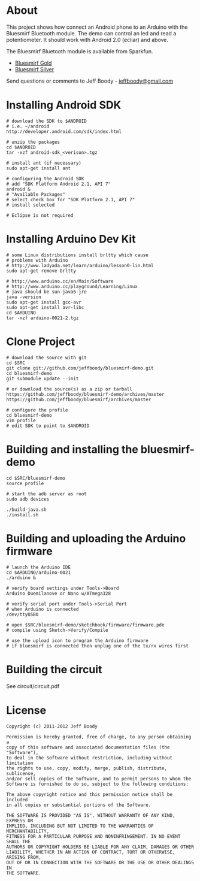 About
=====

This project shows how connect an Android phone to an Arduino with the
Bluesmirf Bluetooth module. The demo can control an led and read a
potentiometer. It should work with Android 2.0 (ecliar) and above.

The Bluesmirf Bluetooth module is available from Sparkfun.

* <a href="https://www.sparkfun.com/products/10268">Bluesmirf Gold</a>
* <a href="https://www.sparkfun.com/products/10269">Bluesmirf Silver</a>

Send questions or comments to Jeff Boody - jeffboody@gmail.com

Installing Android SDK
======================

	# download the SDK to $ANDROID
	# i.e. ~/android
	http://developer.android.com/sdk/index.html

	# unzip the packages
	cd $ANDROID
	tar -xzf android-sdk_<verison>.tgz

	# install ant (if necessary)
	sudo apt-get install ant

	# configuring the Android SDK
	# add "SDK Platform Android 2.1, API 7"
	android &
	# "Available Packages"
	# select check box for "SDK Platform 2.1, API 7"
	# install selected

	# Eclipse is not required

Installing Arduino Dev Kit
==========================

	# some Linux distributions install brltty which cause
	# problems with Arduino
	# http://www.ladyada.net/learn/arduino/lesson0-lin.html
	sudo apt-get remove brltty

	# http://www.arduino.cc/en/Main/Software
	# http://www.arduino.cc/playground/Learning/Linux
	# java should be sun-java6-jre
	java -version
	sudo apt-get install gcc-avr
	sudo apt-get install avr-libc
	cd $ARDUINO
	tar -xzf arduino-0021-2.tgz

Clone Project
=============

	# download the source with git
	cd $SRC
	git clone git://github.com/jeffboody/bluesmirf-demo.git
	cd bluesmirf-demo
	git submodule update --init

	# or download the source(s) as a zip or tarball
	https://github.com/jeffboody/bluesmirf-demo/archives/master
	https://github.com/jeffboody/bluesmirf/archives/master

	# configure the profile
	cd bluesmirf-demo
	vim profile
	# edit SDK to point to $ANDROID

Building and installing the bluesmirf-demo
==========================================

	cd $SRC/bluesmirf-demo
	source profile

	# start the adb server as root
	sudo adb devices

	./build-java.sh
	./install.sh

Building and uploading the Arduino firmware
===========================================

	# launch the Arduino IDE
	cd $ARDUINO/arduino-0021
	./arduino &

	# verify board settings under Tools->Board
	Arduino Duemilanove or Nano w/ATmega328

	# verify serial port under Tools->Serial Port
	# when Arduino is connected
	/dev/ttyUSB0

	# open $SRC/bluesmirf-demo/sketchbook/firmware/firmware.pde
	# compile using Sketch->Verify/Compile

	# use the upload icon to program the Arduino firmware
	# if bluesmirf is connected then unplug one of the tx/rx wires first

Building the circuit
====================

See circuit/circuit.pdf

License
=======

	Copyright (c) 2011-2012 Jeff Boody

	Permission is hereby granted, free of charge, to any person obtaining a
	copy of this software and associated documentation files (the "Software"),
	to deal in the Software without restriction, including without limitation
	the rights to use, copy, modify, merge, publish, distribute, sublicense,
	and/or sell copies of the Software, and to permit persons to whom the
	Software is furnished to do so, subject to the following conditions:

	The above copyright notice and this permission notice shall be included
	in all copies or substantial portions of the Software.

	THE SOFTWARE IS PROVIDED "AS IS", WITHOUT WARRANTY OF ANY KIND, EXPRESS OR
	IMPLIED, INCLUDING BUT NOT LIMITED TO THE WARRANTIES OF MERCHANTABILITY,
	FITNESS FOR A PARTICULAR PURPOSE AND NONINFRINGEMENT. IN NO EVENT SHALL THE
	AUTHORS OR COPYRIGHT HOLDERS BE LIABLE FOR ANY CLAIM, DAMAGES OR OTHER
	LIABILITY, WHETHER IN AN ACTION OF CONTRACT, TORT OR OTHERWISE, ARISING FROM,
	OUT OF OR IN CONNECTION WITH THE SOFTWARE OR THE USE OR OTHER DEALINGS IN
	THE SOFTWARE.

